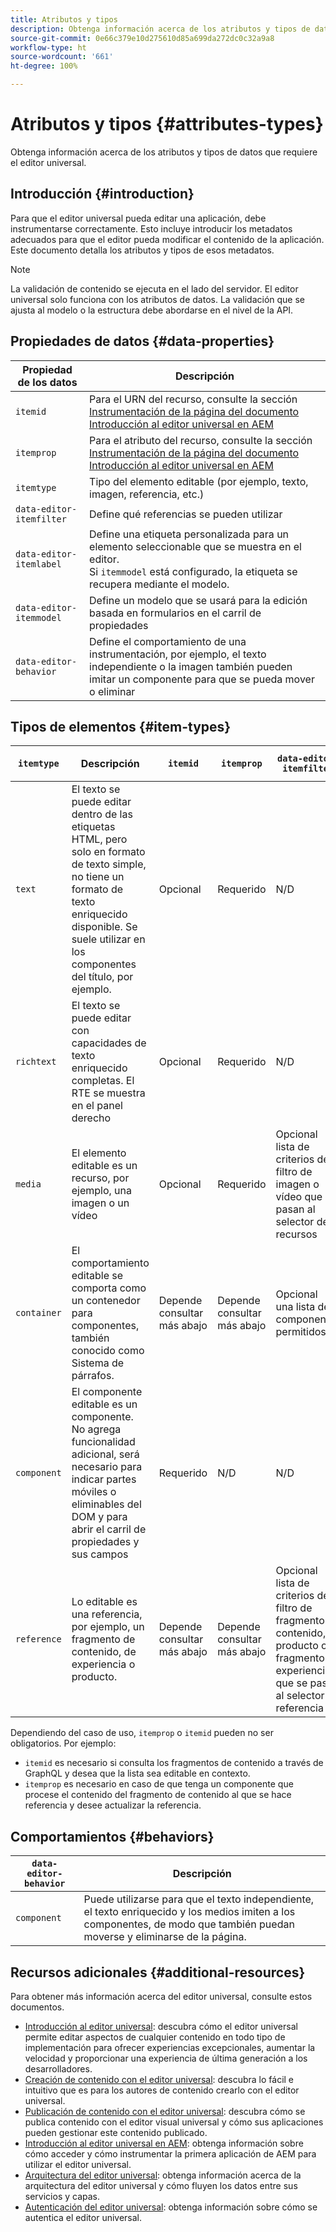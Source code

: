```yaml
---
title: Atributos y tipos
description: Obtenga información acerca de los atributos y tipos de datos que requiere el editor universal.
source-git-commit: 0e66c379e10d275610d85a699da272dc0c32a9a8
workflow-type: ht
source-wordcount: '661'
ht-degree: 100%

---
```



# Atributos y tipos {#attributes-types}

Obtenga información acerca de los atributos y tipos de datos que requiere el editor universal.

## Introducción {#introduction}

Para que el editor universal pueda editar una aplicación, debe instrumentarse correctamente. Esto incluye introducir los metadatos adecuados para que el editor pueda modificar el contenido de la aplicación. Este documento detalla los atributos y tipos de esos metadatos.

>[!NOTE]
>
>La validación de contenido se ejecuta en el lado del servidor. El editor universal solo funciona con los atributos de datos. La validación que se ajusta al modelo o la estructura debe abordarse en el nivel de la API.

## Propiedades de datos {#data-properties}

| Propiedad de los datos | Descripción |
|---|---|
| `itemid` | Para el URN del recurso, consulte la sección [Instrumentación de la página del documento Introducción al editor universal en AEM](getting-started.md#instrument-thepage) |
| `itemprop` | Para el atributo del recurso, consulte la sección [Instrumentación de la página del documento Introducción al editor universal en AEM](getting-started.md#instrument-thepage) |
| `itemtype` | Tipo del elemento editable (por ejemplo, texto, imagen, referencia, etc.) |
| `data-editor-itemfilter` | Define qué referencias se pueden utilizar |
| `data-editor-itemlabel` | Define una etiqueta personalizada para un elemento seleccionable que se muestra en el editor. <br>Si `itemmodel` está configurado, la etiqueta se recupera mediante el modelo. |
| `data-editor-itemmodel` | Define un modelo que se usará para la edición basada en formularios en el carril de propiedades |
| `data-editor-behavior` | Define el comportamiento de una instrumentación, por ejemplo, el texto independiente o la imagen también pueden imitar un componente para que se pueda mover o eliminar |

## Tipos de elementos {#item-types}

| `itemtype` | Descripción | `itemid` | `itemprop` | `data-editor-itemfilter` | `data-editor-itemlabel` | `data-editor-itemmodel` | `data-editor-behvior` |
|---|---|---|---|---|---|---|---|
| `text` | El texto se puede editar dentro de las etiquetas HTML, pero solo en formato de texto simple, no tiene un formato de texto enriquecido disponible. Se suele utilizar en los componentes del título, por ejemplo. | Opcional | Requerido | N/D | Opcional | N/D | Opcional |
| `richtext` | El texto se puede editar con capacidades de texto enriquecido completas. El RTE se muestra en el panel derecho | Opcional | Requerido | N/D | Opcional | N/D | Opcional |
| `media` | El elemento editable es un recurso, por ejemplo, una imagen o un vídeo | Opcional | Requerido | Opcional<br>lista de criterios de filtro de imagen o vídeo que se pasan al selector de recursos | Opcional | N/D | Opcional |
| `container` | El comportamiento editable se comporta como un contenedor para componentes, también conocido como Sistema de párrafos. | Depende <br>consultar más abajo | Depende <br>consultar más abajo | Opcional<br>una lista de componentes permitidos | Opcional | N/D | N/D |
| `component` | El componente editable es un componente. No agrega funcionalidad adicional, será necesario para indicar partes móviles o eliminables del DOM y para abrir el carril de propiedades y sus campos | Requerido | N/D | N/D | Opcional | Opcional | N/D |
| `reference` | Lo editable es una referencia, por ejemplo, un fragmento de contenido, de experiencia o producto. | Depende <br>consultar más abajo | Depende <br>consultar más abajo | Opcional<br>lista de criterios de filtro de fragmento de contenido, producto o fragmento de experiencia que se pasan al selector de referencia | Opcional | Opcional | N/D |

Dependiendo del caso de uso, `itemprop` o `itemid` pueden no ser obligatorios. Por ejemplo:

* `itemid` es necesario si consulta los fragmentos de contenido a través de GraphQL y desea que la lista sea editable en contexto.
* `itemprop` es necesario en caso de que tenga un componente que procese el contenido del fragmento de contenido al que se hace referencia y desee actualizar la referencia.

## Comportamientos {#behaviors}

| `data-editor-behavior` | Descripción |
|---|---|
| `component` | Puede utilizarse para que el texto independiente, el texto enriquecido y los medios imiten a los componentes, de modo que también puedan moverse y eliminarse de la página. |

## Recursos adicionales {#additional-resources}

Para obtener más información acerca del editor universal, consulte estos documentos.

* [Introducción al editor universal](introduction.md): descubra cómo el editor universal permite editar aspectos de cualquier contenido en todo tipo de implementación para ofrecer experiencias excepcionales, aumentar la velocidad y proporcionar una experiencia de última generación a los desarrolladores.
* [Creación de contenido con el editor universal](authoring.md): descubra lo fácil e intuitivo que es para los autores de contenido crearlo con el editor universal.
* [Publicación de contenido con el editor universal](publishing.md): descubra cómo se publica contenido con el editor visual universal y cómo sus aplicaciones pueden gestionar este contenido publicado.
* [Introducción al editor universal en AEM](getting-started.md): obtenga información sobre cómo acceder y cómo instrumentar la primera aplicación de AEM para utilizar el editor universal.
* [Arquitectura del editor universal](architecture.md): obtenga información acerca de la arquitectura del editor universal y cómo fluyen los datos entre sus servicios y capas.
* [Autenticación del editor universal](authentication.md): obtenga información sobre cómo se autentica el editor universal.
